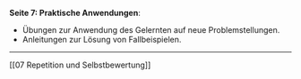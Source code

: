 **Seite 7: Praktische Anwendungen**:

- Übungen zur Anwendung des Gelernten auf neue Problemstellungen.
- Anleitungen zur Lösung von Fallbeispielen.

---
[[07 Repetition und Selbstbewertung]]